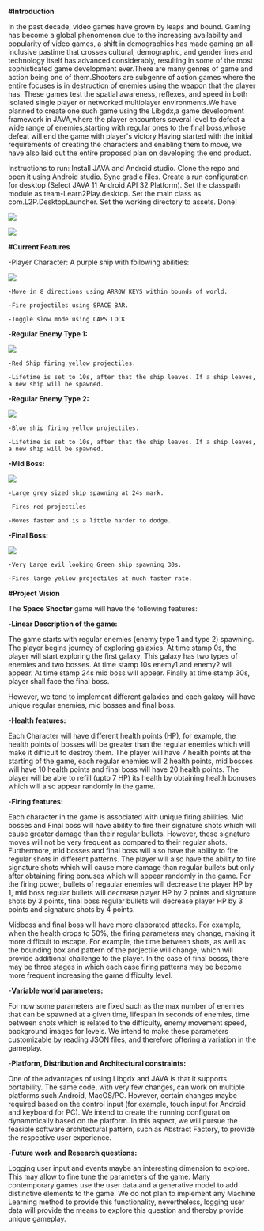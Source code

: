 
**#Introduction**

In the past decade, video games have grown by leaps and bound. Gaming has become a global phenomenon due to the increasing availability and popularity of video games, a shift in demographics has made gaming an all-inclusive pastime that crosses cultural, demographic, and gender lines and technology itself has advanced considerably, resulting in some of the most sophisticated game development ever.There are many genres of game and action being one of them.Shooters are subgenre of action games where the entire focuses is in destruction of enemies using the weapon that the player has. These games test the spatial awareness, reflexes, and speed in both isolated single player or networked multiplayer environments.We have planned to create one such game using the Libgdx,a game development framework in JAVA,where the player encounters several level to defeat a wide range of enemies,starting with regular ones to the final boss,whose defeat will end the game with player's victory.Having started with the initial requirements of creating the characters and enabling them to move, we have also laid out the entire proposed plan on developing the end product.

Instructions to run: Install JAVA and Android studio. Clone the repo and open it using Android studio. Sync gradle files. Create a run configuration for desktop (Select JAVA 11 Android API 32 Platform). Set the classpath module as team-Learn2Play.desktop. Set the main class as com.L2P.DesktopLauncher. Set the working directory to assets. Done! 

![](screendumps/config.PNG)


![](screendumps/gameConcept.PNG)


**#Current Features**

-Player Character: A purple ship with following abilities:

![](screendumps/player.PNG)


    -Move in 8 directions using ARROW KEYS within bounds of world.

    -Fire projectiles using SPACE BAR.

    -Toggle slow mode using CAPS LOCK




-**Regular Enemy Type 1:**

![](screendumps/enemy1.PNG)

    -Red Ship firing yellow projectiles.

    -Lifetime is set to 10s, after that the ship leaves. If a ship leaves, a new ship will be spawned.


**-Regular Enemy Type 2:**

![](screendumps/enemy2.PNG)


    -Blue ship firing yellow projectiles.

    -Lifetime is set to 10s, after that the ship leaves. If a ship leaves, a new ship will be spawned.

**-Mid Boss:**

![](screendumps/midBoss.PNG)

    -Large grey sized ship spawning at 24s mark.

    -Fires red projectiles

    -Moves faster and is a little harder to dodge.
**-Final Boss:**

![](screendumps/boss.PNG)

    -Very Large evil looking Green ship spawning 30s.
    
    -Fires large yellow projectiles at much faster rate.

    

**#Project Vision**

The **Space Shooter** game will have the following features:

-**Linear Description of the game:**

The game starts with regular enemies (enemy type 1 and type 2) spawning. The player begins journey of exploring galaxies. At time stamp 0s, the player will start exploring the first galaxy. This galaxy has two types of enemies and two bosses. At time stamp 10s enemy1 and enemy2 will appear. At time stamp 24s mid boss will appear. Finally at time stamp 30s, player shall face the final boss. 

However, we tend to implement different galaxies and each galaxy will have unique regular enemies, mid bosses and final boss.

-**Health features:**

Each Character will have different health points (HP), for example, the health points of bosses will be greater than the regular enemies which will make it difficult to destroy them. The player will have 7 health points at the starting of the game, each regular enemies will 2 health points, mid bosses will have 10 health points and final boss will have 20 health points. The player will be able to refill (upto 7 HP) its health by obtaining health bonuses which will also appear randomly in the game.

-**Firing features:**

Each character in the game is associated with unique firing abilities. Mid bosses and Final boss will have ability to fire their signature shots which will cause greater damage than their regular bullets. However, these signature moves will not be very frequent as compared to their regular shots. Furthermore, mid bosses and final boss will also have the ability to fire regular shots in different patterns. The player will also have the ability to fire signature shots which will cause more damage than regular bullets but only after obtaining firing bonuses which will appear randomly in the game. For the firing power, bullets of regaular enemies will decrease the player HP by 1, mid boss regular bullets will decrease player HP by 2 points and signature shots by 3 points, final boss regular bullets will decrease player HP by 3 points and signature shots by 4 points. 

Midboss and final boss will have more elaborated attacks. For example, when the health drops to 50%, the firing parameters may change, making it more difficult to escape. For example, the time between shots, as well as the bounding box and pattern of the projectile will change, which will provide additional challenge to the player. In the case of final bosss, there may be three stages in which each case firing patterns may be become more frequent increasing the game difficulty level.

-**Variable world parameters:**

For now some parameters are fixed such as the max number of enemies that can be spawned at a given time, lifespan in seconds of enemies, time between shots which is related to the difficulty, enemy movement speed, background images for levels. We intend to make these parameters customizable by reading JSON files, and therefore offering a variation in the gameplay.

-**Platform, Distribution and Architectural constraints:**

One of the advantages of using Libgdx and JAVA is that it supports portability. The same code, with very few changes, can work on multiple platforms such Android, MacOS/PC. However, certain changes maybe required based on the control input (for example, touch input for Android and keyboard for PC). We intend to create the running configuration dynammically based on the platform. In this aspect, we will pursue the feasible software architectural pattern, such as Abstract Factory, to provide the respective user experience.

-**Future work and Research questions:**

Logging user input and events maybe an interesting dimension to explore. This may allow to fine tune the parameters of the game. Many contemporary games use the user data and a generative model to add distinctive elements to the game. We do not plan to implement any Machine Learning method to provide this functionality, nevertheless, logging user data will provide the means to explore this question and thereby provide unique gameplay.
